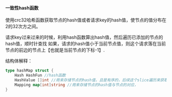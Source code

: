 #### 一致性hash函数
   使用crc32哈希函数获取节点的hash值或者请求key的hash值，使节点的值分布在2的32次方之间。

   请求key过来过来的时候，利用hash函数算出hash值，然后遍历已添加的节点的hash值，顺时针查找
如果，请求的hash值小于当前节点值，则这个请求落在当前节点的前边的节点上【也就是当前节点的下标-1】.

   结构体解释：
```go
type hashMap struct {
	Hash HashFun //hash函数
	HashValue []int //用来存储节点的hash值，且是有序的，后续这个slice遍历来获取请求的key落在的节点hash值，然后通过Mapping获取节点内容
	Mapping map[int]string //用来存储节点的hash值与节点的对应，
}
```
